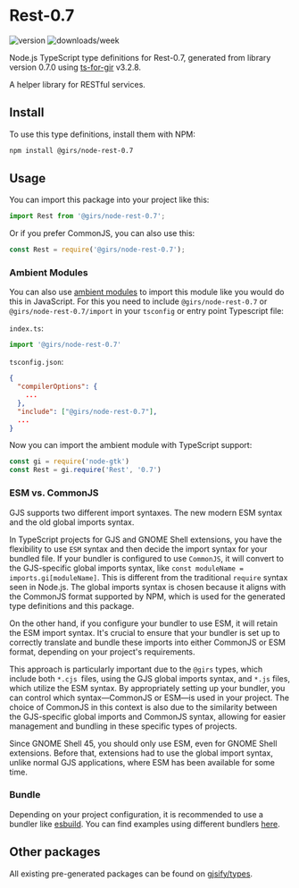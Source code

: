 
# Rest-0.7

![version](https://img.shields.io/npm/v/@girs/node-rest-0.7)
![downloads/week](https://img.shields.io/npm/dw/@girs/node-rest-0.7)


Node.js TypeScript type definitions for Rest-0.7, generated from library version 0.7.0 using [ts-for-gir](https://github.com/gjsify/ts-for-gir) v3.2.8.

A helper library for RESTful services.

## Install

To use this type definitions, install them with NPM:
```bash
npm install @girs/node-rest-0.7
```

## Usage

You can import this package into your project like this:
```ts
import Rest from '@girs/node-rest-0.7';
```

Or if you prefer CommonJS, you can also use this:
```ts
const Rest = require('@girs/node-rest-0.7');
```

### Ambient Modules

You can also use [ambient modules](https://github.com/gjsify/ts-for-gir/tree/main/packages/cli#ambient-modules) to import this module like you would do this in JavaScript.
For this you need to include `@girs/node-rest-0.7` or `@girs/node-rest-0.7/import` in your `tsconfig` or entry point Typescript file:

`index.ts`:
```ts
import '@girs/node-rest-0.7'
```

`tsconfig.json`:
```json
{
  "compilerOptions": {
    ...
  },
  "include": ["@girs/node-rest-0.7"],
  ...
}
```

Now you can import the ambient module with TypeScript support: 

```ts
const gi = require('node-gtk')
const Rest = gi.require('Rest', '0.7')
```



### ESM vs. CommonJS

GJS supports two different import syntaxes. The new modern ESM syntax and the old global imports syntax.

In TypeScript projects for GJS and GNOME Shell extensions, you have the flexibility to use `ESM` syntax and then decide the import syntax for your bundled file. If your bundler is configured to use `CommonJS`, it will convert to the GJS-specific global imports syntax, like `const moduleName = imports.gi[moduleName]`. This is different from the traditional `require` syntax seen in Node.js. The global imports syntax is chosen because it aligns with the CommonJS format supported by NPM, which is used for the generated type definitions and this package.

On the other hand, if you configure your bundler to use ESM, it will retain the ESM import syntax. It's crucial to ensure that your bundler is set up to correctly translate and bundle these imports into either CommonJS or ESM format, depending on your project's requirements.

This approach is particularly important due to the `@girs` types, which include both `*.cjs `files, using the GJS global imports syntax, and `*.js` files, which utilize the ESM syntax. By appropriately setting up your bundler, you can control which syntax—CommonJS or ESM—is used in your project. The choice of CommonJS in this context is also due to the similarity between the GJS-specific global imports and CommonJS syntax, allowing for easier management and bundling in these specific types of projects.

Since GNOME Shell 45, you should only use ESM, even for GNOME Shell extensions. Before that, extensions had to use the global import syntax, unlike normal GJS applications, where ESM has been available for some time.

### Bundle

Depending on your project configuration, it is recommended to use a bundler like [esbuild](https://esbuild.github.io/). You can find examples using different bundlers [here](https://github.com/gjsify/ts-for-gir/tree/main/examples).

## Other packages

All existing pre-generated packages can be found on [gjsify/types](https://github.com/gjsify/types).

